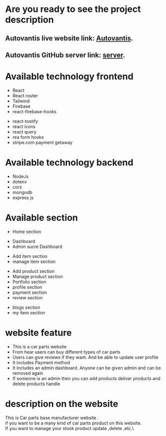 # Are you ready to see the project description

## Autovantis live website link: [Autovantis](https://car-parts-b9011.web.app/).
## Autovantis GitHub server link: [server](https://github.com/zishan344/manufacturer-website-server-side).

# Available technology frontend

- React
- React router
- Tailwind
- Firebase
- react-firebase-hooks

* react-tostify
* react icons
* react query
* rea form hooks
* stripe.com payment getaway

# Available technology backend

- NodeJs
- dotenv
- cors
- mongodb
- express js

# Available section

- Home section

* Dashboard
* Admin sucre Dashboard

- Add item section
- manage item section

* Add product section
* Manage product section
* Portfolio section
* profile section
* payment section
* review section

- blogs section
- my item section

# website feature

- This is a car parts website
- From hear users can buy different types of car parts
- Users can give reviews if they want. And be able to update user profile
- It includes Payment method
- It includes an admin dashboard. Anyone can be given admin and can be removed again
- If someone is an admin then you can add products deliver products and delete products handle

# description on the website

This is Car parts base manufacturer website . \
if you want to be a many kind of car parts product on this website.\
If you want to manage your stook product update ,delete ,etc.\
